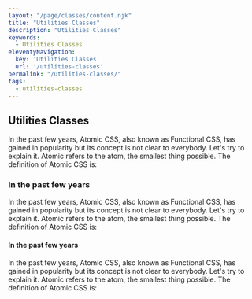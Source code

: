 ```yaml
---
layout: "/page/classes/content.njk"
title: "Utilities Classes"
description: "Utilities Classes"
keywords: 
  - Utilities Classes
eleventyNavigation:
  key: 'Utilities Classes'
  url: '/utilities-classes'
permalink: "/utilities-classes/"
tags: 
  - utilities-classes
---
```


## Utilities Classes

In the past few years, Atomic CSS, also known as Functional CSS, has gained in popularity but its concept is not clear to everybody. Let's try to explain it.
Atomic refers to the atom, the smallest thing possible. The definition of Atomic CSS is:

### In the past few years

In the past few years, Atomic CSS, also known as Functional CSS, has gained in popularity but its concept is not clear to everybody. Let's try to explain it.
Atomic refers to the atom, the smallest thing possible. The definition of Atomic CSS is:

#### In the past few years

In the past few years, Atomic CSS, also known as Functional CSS, has gained in popularity but its concept is not clear to everybody. Let's try to explain it.
Atomic refers to the atom, the smallest thing possible. The definition of Atomic CSS is: